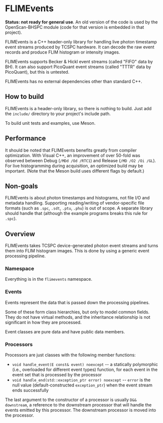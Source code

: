<!--
This file is part of FLIMEvents
Copyright 2019-2022 Board of Regents of the University of Wisconsin System
SPDX-License-Identifier: MIT
-->

# FLIMEvents

**Status: not ready for general use**. An old version of the code is used by
the OpenScan-BHSPC module (code for that version is embedded in that project).

FLIMEvents is a C++ header-only library for handling live photon timestamp
event streams produced by TCSPC hardware. It can decode the raw event records
and produce FLIM histogram or intensity images.

FLIMEvents supports Becker & Hickl event streams (called "FIFO" data by BH). It
can also support PicoQuant event streams (called "TTTR" data by PicoQuant), but
this is untested.

FLIMEvents has no external dependencies other than standard C++.

## How to build

FLIMEvents is a header-only library, so there is nothing to build. Just add the
`include/` directory to your project's include path.

To build unit tests and examples, use Meson.

## Performance

It should be noted that FLIMEvents benefits greatly from compiler optimization.
With Visual C++, an improvement of over 50-fold was observed between Debug
(`/MDd /Od /RTC1`) and Release (`/MD /O2 /Oi /GL`). For live histogramming
during acquisition, an optimized build may be important. (Note that the Meson
build uses different flags by default.)

## Non-goals

FLIMEvents is about photon timestamps and histograms, not file I/O and metadata
handling. Supporting reading/writing of vendor-specific file formats (such as
`.spc`, `.sdt`, `.ptu`, `.phu`) is out of scope. A separate library should
handle that (although the example programs breaks this rule for `.spc`).

## Overview

FLIMEvents takes TCSPC device-generated photon event streams and turns them
into FLIM histogram images. This is done by using a generic event processing
pipeline.

### Namespace

Everything is in the `flimevents` namespace.

### Events

Events represent the data that is passed down the processing pipelines.

Some of these form class hierarchies, but only to model common fields. They do
not have virtual methods, and the inheritance relationship is not significant
in how they are processed.

Event classes are pure data and have public data members.

### Processors

Processors are just classes with the following member functions:

- `void handle_event(E const& event) noexcept` -- a statically polymorphic
  (i.e., overloaded for different event types) function, for each event in the
  event set that is processed by the processor
- `void handle_end(std::exception_ptr error) noexcept` -- `error` is the null
  value (default-constructed `exception_ptr`) when the event stream ends
  successfully

The last argument to the constructor of a processor is usually `D&&
downstream`, a reference to the downstream processor that will handle the
events emitted by this processor. The downstream processor is moved into the
processor.
